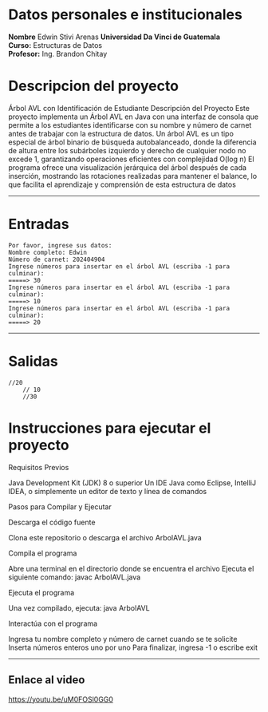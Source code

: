 # Datos personales e institucionales
**Nombre** Edwin Stivi Arenas
**Universidad Da Vinci de Guatemala**  
**Curso:** Estructuras de Datos  
**Profesor:** Ing. Brandon Chitay  

# Descripcion del proyecto
Árbol AVL con Identificación de Estudiante
Descripción del Proyecto
Este proyecto implementa un Árbol AVL en Java con una interfaz de consola que permite a los estudiantes identificarse con su nombre y número de carnet antes de trabajar con la estructura de datos. Un árbol AVL es un tipo especial de árbol binario de búsqueda autobalanceado, donde la diferencia de altura entre los subárboles izquierdo y derecho de cualquier nodo no excede 1, garantizando operaciones eficientes con complejidad O(log n)
El programa ofrece una visualización jerárquica del árbol después de cada inserción, mostrando las rotaciones realizadas para mantener el balance, lo que facilita el aprendizaje y comprensión de esta estructura de datos

---

# Entradas
```text
Por favor, ingrese sus datos:
Nombre completo: Edwin
Número de carnet: 202404904
Ingrese números para insertar en el árbol AVL (escriba -1 para culminar):
=====> 30
Ingrese números para insertar en el árbol AVL (escriba -1 para culminar):
=====> 10
Ingrese números para insertar en el árbol AVL (escriba -1 para culminar):
=====> 20
```
---

# Salidas
```text
//20
    // 10
    //30
```

# Instrucciones para ejecutar el proyecto
Requisitos Previos

Java Development Kit (JDK) 8 o superior
Un IDE Java como Eclipse, IntelliJ IDEA, o simplemente un editor de texto y línea de comandos

Pasos para Compilar y Ejecutar

Descarga el código fuente

Clona este repositorio o descarga el archivo ArbolAVL.java


Compila el programa

Abre una terminal en el directorio donde se encuentra el archivo
Ejecuta el siguiente comando:
javac ArbolAVL.java



Ejecuta el programa

Una vez compilado, ejecuta:
java ArbolAVL



Interactúa con el programa

Ingresa tu nombre completo y número de carnet cuando se te solicite
Inserta números enteros uno por uno
Para finalizar, ingresa -1 o escribe exit

---

## Enlace al video
https://youtu.be/uM0FOSl0GG0
